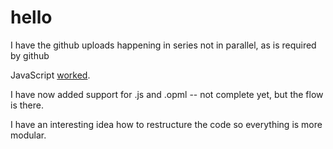 # hello

I have the github uploads happening in series not in parallel, as is required by github

JavaScript <a href="https://github.com/scripting/tmp1/blob/main/hello.js">worked</a>. 

I have now added support for .js and .opml -- not complete yet, but the flow is there.

I have an interesting idea how to restructure the code so everything is more modular. 

